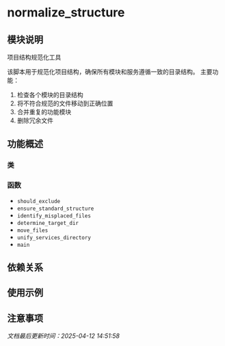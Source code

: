 # normalize_structure

## 模块说明
项目结构规范化工具

该脚本用于规范化项目结构，确保所有模块和服务遵循一致的目录结构。
主要功能：
1. 检查各个模块的目录结构
2. 将不符合规范的文件移动到正确位置
3. 合并重复的功能模块
4. 删除冗余文件

## 功能概述

### 类


### 函数

- `should_exclude`
- `ensure_standard_structure`
- `identify_misplaced_files`
- `determine_target_dir`
- `move_files`
- `unify_services_directory`
- `main`

## 依赖关系

## 使用示例

## 注意事项

*文档最后更新时间：2025-04-12 14:51:58*
